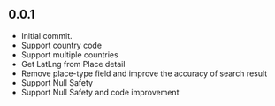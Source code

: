 ## 0.0.1
* Initial commit.  
* Support country code
* Support multiple countries
* Get LatLng from Place detail
* Remove place-type field and improve the accuracy of search result
* Support Null Safety
* Support Null Safety and code improvement